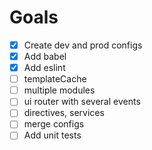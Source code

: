 # Goals

- [x] Create dev and prod configs
- [x] Add babel
- [x] Add eslint
- [ ] templateCache
- [ ] multiple modules
- [ ] ui router with several events
- [ ] directives, services
- [ ] merge configs
- [ ] Add unit tests
